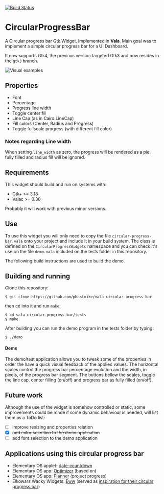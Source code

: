 [![Build Status](https://app.travis-ci.com/phastmike/vala-circular-progress-bar.svg?branch=master)](https://app.travis-ci.com/github/phastmike/vala-circular-progress-bar)

# CircularProgressBar
A Circular progress bar Gtk.Widget, implemented in **Vala**. Main goal was to implement a simple circular progress bar for a UI Dashboard.

It now supports Gtk4, the previous version targeted Gtk3 and now resides in the `gtk3` branch.

![Visual examples](/cpb-splash.png "Some visual examples")

## Properties
- Font
- Percentage
- Progress line width
- Toggle center fill
- Line Cap (as in Cairo.LineCap)
- Fill colors (Center, Radius and Progress)
- Toggle fullscale progress (with different fill color)

### Notes regarding Line width

When setting `line_width` as zero, the progress will be rendered as a pie, fully filled and radius fill will be ignored.

## Requirements
This widget should build and run on systems with:
- Gtk+ >= 3.18
- Valac >= 0.30

Probably it will work with previous minor versions.

## Use
To use this widget you will only need to copy the file `circular-progress-bar.vala` onto your project and include it in your build system. The class is defined on the `CircularProgressWidgets` namespace and you can check it's use on the file `demo.vala` included on the tests folder in this repository.

The following build instructions are used to build the demo.

## Building and running
Clone this repository:

	$ git clone https://github.com/phastmike/vala-circular-progress-bar

then cd into it and run `make`:

	$ cd vala-circular-progress-bar/tests
	$ make

After building you can run the demo program in the tests folder by typing:

	$ ./demo
    
#### Demo

The demo/test application allows you to tweak some of the properties in order the have a quick visual feedback of the applied values. The horizontal scales control the progress bar percentage evolution and the width, in pixels, of the progress bar segment. The buttons bellow the scales, toggle the line cap, center filling (on/off) and progress bar as fully filled (on/off).

## Future work

Although the use of the widget is somehow controlled or static, some improvements could be made if some dynamic behaviour is needed, will list them as a ToDo list:

- [ ] improve resizing and properties relation
- [x] ~~add color selection to the demo application~~
- [ ] add font selection to the demo application

## Applications using this circular progress bar
- Elementary OS applet: [date-countdown](https://github.com/rickybas/date-countdown)
- Elementary OS app: [Optimizer](https://github.com/hannesschulze/optimizer) (based on)
- Elementary OS app: [Planner](https://github.com/alainm23/planner) (project progress)
- Elkowars Wacky Widgets: [Eww](https://github.com/elkowar/eww) (served as [inspiration for their circular progress bar](https://github.com/elkowar/eww/issues/233))
